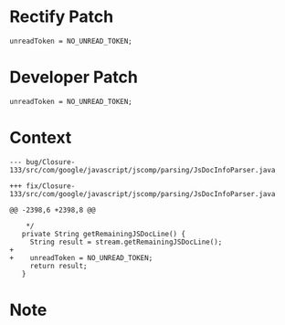 # Rectify Patch

```
unreadToken = NO_UNREAD_TOKEN;
```

# Developer Patch

```
unreadToken = NO_UNREAD_TOKEN;
```

# Context

```
--- bug/Closure-133/src/com/google/javascript/jscomp/parsing/JsDocInfoParser.java

+++ fix/Closure-133/src/com/google/javascript/jscomp/parsing/JsDocInfoParser.java

@@ -2398,6 +2398,8 @@

    */
   private String getRemainingJSDocLine() {
     String result = stream.getRemainingJSDocLine();
+
+    unreadToken = NO_UNREAD_TOKEN;
     return result;
   }
```

# Note

